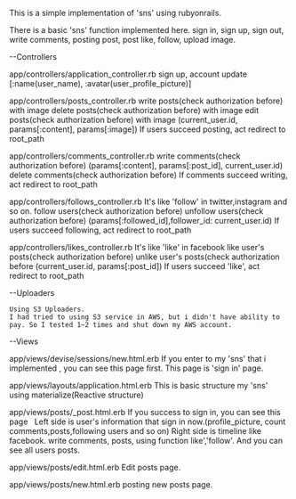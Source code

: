This is a simple implementation of 'sns' using rubyonrails.

There is a basic 'sns' function implemented here.
sign in, sign up, sign out, write comments, posting post, post like, follow, upload image.






--Controllers

  app/controllers/application_controller.rb
    sign up, account update [:name(user_name), :avatar(user_profile_picture)]
 
  app/controllers/posts_controller.rb
    write posts(check authorization before) with image
    delete posts(check authorization before) with image
    edit posts(check authorization before) with image
    (current_user.id, params[:content], params[:image])
    If users succeed posting, act redirect to  root_path
  
  app/controllers/comments_controller.rb
    write comments(check authorization before)
    (params[:content], params[:post_id], current_user.id)
    delete comments(check authorization before)
    If comments succeed writing, act redirect to  root_path
  
  app/controllers/follows_controller.rb
    It's like 'follow' in twitter,instagram and so on.
    follow users(check authorization before)
    unfollow users(check authorization before)
    (params[:followed_id],follower_id: current_user.id)
    If users succeed following, act redirect to  root_path
  
  app/controllers/likes_controller.rb
    It's like 'like' in facebook
    like user's posts(check authorization before)
    unlike user's posts(check authorization before
    (current_user.id, params[:post_id])
    If users succeed 'like', act redirect to  root_path
  
--Uploaders

    Using S3 Uploaders.
    I had tried to using S3 service in AWS, but i didn't have ability to pay. So I tested 1~2 times and shut down my AWS account.

--Views

  app/views/devise/sessions/new.html.erb
    If you enter to my 'sns' that i implemented , you can see this page first.
    This page is 'sign in' page.
  
  app/views/layouts/application.html.erb
    This is basic structure my 'sns'
    using materialize(Reactive structure)

  app/views/posts/_post.html.erb
    If you success to sign in, you can see this page
    Left side is user's information that sign in now.(profile_picture, count comments,posts,following users and so on)
    Right side is timeline like facebook. write comments, posts, using function like','follow'. And you can see all users posts.
  
  app/views/posts/edit.html.erb
    Edit posts page.

  app/views/posts/new.html.erb
    posting new posts page.
